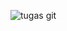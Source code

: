 ![tugas git](https://user-images.githubusercontent.com/84961344/136553920-627132ad-187a-4f8c-98d9-8810e929ff57.png)
